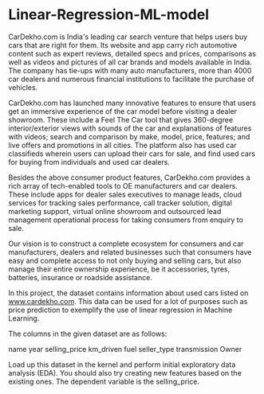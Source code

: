 # Linear-Regression-ML-model
CarDekho.com is India's leading car search venture that helps users buy cars that are right for them. Its website and app carry rich automotive content such as expert reviews, detailed specs and prices, comparisons as well as videos and pictures of all car brands and models available in India. The company has tie-ups with many auto manufacturers, more than 4000 car dealers and numerous financial institutions to facilitate the purchase of vehicles.

CarDekho.com has launched many innovative features to ensure that users get an immersive experience of the car model before visiting a dealer showroom. These include a Feel The Car tool that gives 360-degree interior/exterior views with sounds of the car and explanations of features with videos; search and comparison by make, model, price, features; and live offers and promotions in all cities. The platform also has used car classifieds wherein users can upload their cars for sale, and find used cars for buying from individuals and used car dealers.

Besides the above consumer product features, CarDekho.com provides a rich array of tech-enabled tools to OE manufacturers and car dealers. These include apps for dealer sales executives to manage leads, cloud services for tracking sales performance, call tracker solution, digital marketing support, virtual online showroom and outsourced lead management operational process for taking consumers from enquiry to sale.

Our vision is to construct a complete ecosystem for consumers and car manufacturers, dealers and related businesses such that consumers have easy and complete access to not only buying and selling cars, but also manage their entire ownership experience, be it accessories, tyres, batteries, insurance or roadside assistance.

In this project, the dataset contains information about used cars listed on www.cardekho.com. This data can be used for a lot of purposes such as price prediction to exemplify the use of linear regression in Machine Learning.

The columns in the given dataset are as follows:

name
year
selling_price
km_driven
fuel
seller_type
transmission
Owner

Load up this dataset in the kernel and perform initial exploratory data analysis (EDA). You should also try creating new features based on the existing ones. The dependent variable is the selling_price.
